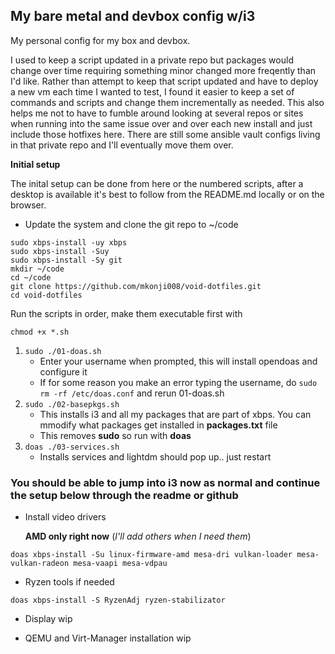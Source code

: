 ## My bare metal and devbox config w/i3

My personal config for my box and devbox. 

I used to keep a script updated in a private repo but packages would change over time requiring something minor changed more freqently than I'd like. Rather than attempt to keep that script updated and have to deploy a new vm each time I wanted to test, I found it easier to keep a set of commands and scripts and change them incrementally as needed. This also helps me not to have to fumble around looking at several repos or sites when running into the same issue over and over each new install and just include those hotfixes here. There are still some ansible vault configs living in that private repo and I'll eventually move them over.

**Initial setup**

The inital setup can be done from here or the numbered scripts, after a desktop is available it's best to follow from the README.md locally or on the browser.

- Update the system and clone the git repo to ~/code

```
sudo xbps-install -uy xbps
sudo xbps-install -Suy
sudo xbps-install -Sy git
mkdir ~/code
cd ~/code
git clone https://github.com/mkonji008/void-dotfiles.git
cd void-dotfiles
```
Run the scripts in order, make them executable first with

``chmod +x *.sh``

1. ``sudo ./01-doas.sh``
   - Enter your username when prompted, this will install opendoas and configure it
   - If for some reason you make an error typing the username, do ``sudo rm -rf /etc/doas.conf`` and rerun 01-doas.sh
2. ``sudo ./02-basepkgs.sh``
   - This installs i3 and all my packages that are part of xbps. You can mmodify what packages get installed in **packages.txt** file
   - This removes **sudo** so run with **doas**
3. ``doas ./03-services.sh``
   - Installs services and lightdm should pop up.. just restart

### You should be able to jump into i3 now as normal and continue the setup below through the readme or github
 
- Install video drivers

   **AMD only right now**  (*I'll add others when I need them*)
```
doas xbps-install -Su linux-firmware-amd mesa-dri vulkan-loader mesa-vulkan-radeon mesa-vaapi mesa-vdpau
```

- Ryzen tools if needed 

```
doas xbps-install -S RyzenAdj ryzen-stabilizator
```

- Display
wip

- QEMU and Virt-Manager installation
wip


